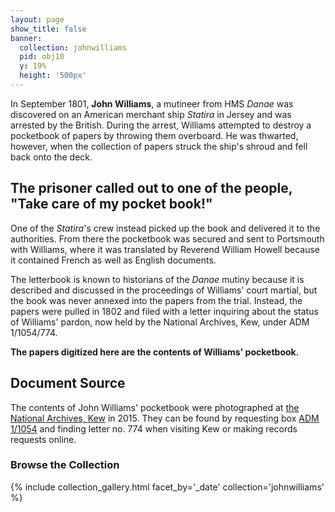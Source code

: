 ```yaml
---
layout: page
show_title: false
banner:
  collection: johnwilliams
  pid: obj10
  y: 19%
  height: '500px'
---
```


In September 1801, __John Williams__, a mutineer from HMS *Danae* was discovered on an American merchant ship *Statira* in Jersey and was arrested by the British. During the arrest, Williams attempted to destroy a pocketbook of papers by throwing them overboard. He was thwarted, however, when the collection of papers struck the ship's shroud and fell back onto the deck.

## The prisoner called out to one of the people, "Take care of my pocket book!"

One of the *Statira*'s crew instead picked up the book and delivered it to the authorities. From there the pocketbook was secured and sent to Portsmouth with Williams, where it was translated by Reverend William Howell because it contained French as well as English documents.

The letterbook is known to historians of the *Danae* mutiny because it is described and discussed in the proceedings of Williams' court martial, but the book was never annexed into the papers from the trial. Instead, the papers were pulled in 1802 and filed with a letter inquiring about the status of Williams' pardon, now held by the National Archives, Kew, under ADM 1/1054/774.

__The papers digitized here are the contents of Williams' pocketbook.__

## Document Source

The contents of John Williams' pocketbook were photographed at [the National Archives, Kew](https://www.nationalarchives.gov.uk/) in 2015. They can be found by requesting box [ADM 1/1054](http://discovery.nationalarchives.gov.uk/details/r/C4772137) and finding letter no. 774 when visiting Kew or making records requests online.

### Browse the Collection

{% include collection_gallery.html facet_by='_date' collection='johnwilliams' %}
